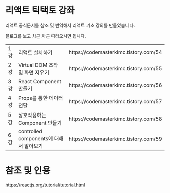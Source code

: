 # 리액트 틱택토 강좌

리액트 공식문서를 참조 및 번역해서 리액트 기초 강의를 만들었습니다.

블로그를 보고 차근 차근 따라오시면 됩니다.

<table>
<tr>
  <td> 1강 </td>
  <td> 리액트 설치하기 </td>
  <td> https://codemasterkimc.tistory.com/54 </td>
</tr>
<tr>
  <td> 2강 </td>
  <td> Virtual DOM 조작 및 화면 지우기 </td>
  <td> https://codemasterkimc.tistory.com/55 </td>
</tr>
<tr>
  <td> 3강 </td>
  <td> React Component 만들기 </td>
  <td> https://codemasterkimc.tistory.com/56 </td>
</tr>
<tr>
  <td> 4강 </td>
  <td> Props를 통한 데이터 전달 </td>
  <td> https://codemasterkimc.tistory.com/57 </td>
</tr>
<tr>
  <td> 5강 </td>
  <td> 상호작용하는 Component 만들기 </td>
  <td> https://codemasterkimc.tistory.com/58 </td>
</tr>
<tr>
  <td> 6강 </td>
  <td> controlled components에 대해서 알아보기 </td>
  <td> https://codemasterkimc.tistory.com/59 </td>
</tr>
</table>

# 참조 및 인용

https://reactjs.org/tutorial/tutorial.html
